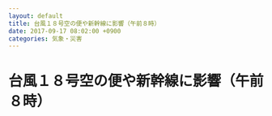 ```yaml
---
layout: default
title: 台風１８号空の便や新幹線に影響（午前８時）
date: 2017-09-17 08:02:00 +0900
categories: 気象・災害
---
```


# 台風１８号空の便や新幹線に影響（午前８時）

